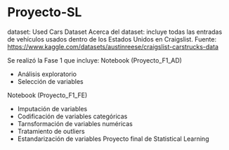 # Proyecto-SL
dataset: Used Cars Dataset
Acerca del dataset: incluye todas las entradas de vehículos usados ​​dentro de los Estados Unidos en Craigslist.
Fuente: https://www.kaggle.com/datasets/austinreese/craigslist-carstrucks-data

Se realizó la Fase 1 que incluye:
Notebook (Proyecto_F1_AD)
- Análisis exploratorio
- Selección de variables

Notebook (Proyecto_F1_FE)
- Imputación de variables
- Codificación de variables categóricas
- Tarnsformación de variables numéricas
- Tratamiento de outliers
- Estandarización de variables
Proyecto final de Statistical Learning

